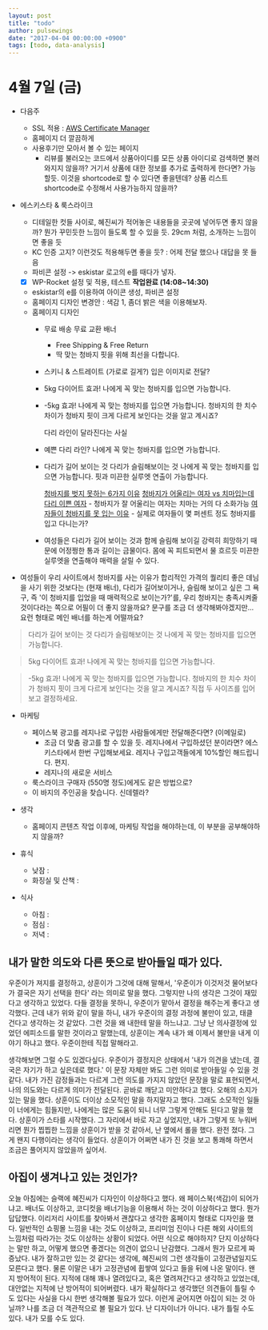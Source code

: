 ```yaml
---
layout: post
title: "todo"
author: pulsewings
date: "2017-04-04 00:00:00 +0900"
tags: [todo, data-analysis]
---
```



# 4월 7일 (금)
- 다음주
  - SSL 적용 : [AWS Certificate Manager](https://aws.amazon.com/ko/certificate-manager/)
  - 홈페이지 더 깔끔하게
  - 사용후기만 모아서 볼 수 있는 페이지
    - 리뷰를 불러오는 코드에서 상품아이디를 모든 상품 아이디로 검색하면 불러와지지 않을까? 거기서 상품에 대한 정보를 추가로 출력하게 한다면? 가능할듯. 이것을 shortcode로 할 수 있다면 좋을텐데? 상품 리스트 shortcode로 수정해서 사용가능하지 않을까?

- 에스키스타 & 룩스라이크
    - 디테일한 컷들 사이로, 혜진씨가 적어놓은 내용들을 곳곳에 넣어두면 좋지 않을까? 뭔가 꾸민듯한 느낌이 들도록 할 수 있을 듯. 29cm 처럼, 소개하는 느낌이면 좋을 듯
  - KC 인증 고지? 이런것도 적용해두면 좋을 듯? : 어제 전달 했으나 대답을 못 들음
  - 파비콘 설정 -> eskistar 로고의 e를 때다가 넣자.
  - [x] WP-Rocket 설정 및 적용, 테스트 **작업완료 (14:08~14:30)**
  - eskistar의 e를 이용하여 아이콘 생성, 파비콘 설정
  - 홈페이지 디자인 변경안 : 색감 1, 좀더 밝은 색을 이용해보자.
  - 홈페이지 디자인
    - 무료 배송 무료 교환 배너
      - Free Shipping & Free Return
      - 딱 맞는 청바지 핏을 위해 최선을 다합니다.
    - 스키니 & 스트레이트 (가로로 길게?) 입은 이미지로 전달?

    - 5kg 다이어트 효과!
      나에게 꼭 맞는 청바지를 입으면 가능합니다.
    - -5kg 효과! 나에게 꼭 맞는 청바지를 입으면 가능합니다.
       청바지의 한 치수 차이가 청바지 핏이 크게 다르게 보인다는 것을 알고 계시죠?

      다리 라인이 달라진다는 사실
    - 예쁜 다리 라인? 나에게 꼭 맞는 청바지를 입으면 가능합니다.

    - 다리가 길어 보이는 것
      다리가 슬림해보이는 것
      나에게 꼭 맞는 청바지를 입으면 가능합니다.
      핏과 미끈한 실루엣 연출이 가능합니다.

      [청바지를 벗지 못하는 6가지 이유](http://blog.joins.com/media/folderlistslide.asp?uid=edcdreamer&folder=23&list_id=8684397)
      [청바지가 어울리는 여자 vs 치마입는데 다리 이쁜 여자](http://m.pann.nate.com/talk/reply/view?pann_id=318177129&order=R&page=1&replyOrder=R) - 청바지가 잘 어울리는 여자는 치마는 거의 다 소화가능
      [여자들이 청바지를 못 입는 이유](http://www.ilbe.com/4476912217) - 실제로 여자들이 몇 퍼센트 정도 청바지를 입고 다니는가?

    - 여성들은 다리가 길어 보이는 것과 함께 슬림해 보이길 강력히 희망하기 때문에 어정쩡한 통과 길이는 금물이다. 몸에 꼭 피트되면서 물 흐르듯 미끈한 실루엣을 연출해야 매력을 살릴 수 있다.

- 여성들이 우리 사이트에서 청바지를 사는 이유가 합리적인 가격의 퀄리티 좋은 데님을 사기 위한 것보다는 (현재 배너), 다리가 길어보이거나, 슬림해 보이고 싶은 그 욕구, 즉 '이 청바지를 입었을 때 매력적으로 보이는가?'를, 우리 청바지는 충족시켜줄 것이다라는 쪽으로 어필이 더 좋지 않을까요? 문구를 조금 더 생각해봐야겠지만... 요런 형태로 메인 배너를 하는게 어떨까요?

> 다리가 길어 보이는 것
> 다리가 슬림해보이는 것
> 나에게 꼭 맞는 청바지를 입으면 가능합니다.

> 5kg 다이어트 효과!
>  나에게 꼭 맞는 청바지를 입으면 가능합니다.

> -5kg 효과! 나에게 꼭 맞는 청바지를 입으면 가능합니다.
>  청바지의 한 치수 차이가 청바지 핏이 크게 다르게 보인다는 것을 알고 계시죠?
>  직접 두 사이즈를 입어보고 결정하세요.


- 마케팅
  - 페이스북 광고를 레지나로 구입한 사람들에게만 전달해준다면? (이메일로)
     - 조금 더 맞춤 광고를 할 수 있을 듯. 레지나에서 구입하셨던 분이라면? 에스키스타에서 한번 구입해보세요. 레지나 구입고객들에게 10%할인 해드립니다. 편지.
     - 레지나의 새로운 서비스
  - 룩스라이크 구매자 (550명 정도)에게도 같은 방법으로?
  - 이 바지의 주인공을 찾습니다. 신데렐라?

- 생각
  - 홈페이지 콘텐츠 작업 이후에, 마케팅 작업을 해야하는데, 이 부분을 공부해야하지 않을까?



- 휴식
  - 낮잠 :
  - 화징실 및 산책 :

- 식사
  - 아침 :
  - 점심 :
  - 저녁 :

## 내가 말한 의도와 다른 뜻으로 받아들일 때가 있다.
우준이가 져지를 결정하고, 상훈이가 그것에 대해 말해서, '우준이가 이것저것 물어보다가 결국은 자기 선택을 한다' 라는 의미로 말을 했다. 그렇지만 나의 생각은 그것이 재밌다고 생각하고 있었다. 다들 결정을 못하니, 우준이가 맡아서 결정을 해주는게 좋다고 생각했다. 근데 내가 위와 같이 말을 하니, 내가 우준이의 결정 과정에 불만이 있고, 태클 건다고 생각하는 것 같았다. 그런 것을 왜 내한테 말을 하느냐고. 그냥 난 의사결정에 있었던 에피소드를 말한 것이라고 말했는데, 상훈이는 계속 내가 왜 이제서 불만을 내게 이야기 하냐고 했다. 우준이한테 직접 말해라고.

생각해보면 그럴 수도 있겠다싶다. 우준이가 결정지은 상태에서 '내가 의견을 냈는데, 결국은 자기가 하고 싶은데로 했다.' 이 문장 자체만 봐도 그런 의미로 받아들일 수 있을 것 같다. 내가 가진 감정들과는 다르게 그런 의도를 가지지 않았던 문장을 말로 표현되면서, 나의 의도와는 다르게 의미가 전달된다. 곧바로 깨닫고 미안하다고 했다. 오해의 소지가 있는 말을 했다. 상훈이도 더이상 소모적인 말을 하지말자고 했다. 그래도 소모적인 일들이 너에게는 힘들지만, 나에게는 많은 도움이 되니 너무 그렇게 안해도 된다고 말을 했다. 상훈이가 스타를 시작했다. 그 자리에서 바로 자고 싶었지만, 내가 그렇게 또 누워버리면 뭔가 찝찝한 느낌을 상훈이가 받을 것 같아서, 난 옆에서 롤을 했다. 완전 졌다. 그게 왠지 다행이라는 생각이 들었다. 상훈이가 어쩌면 내가 진 것을 보고 통쾌해 하면서 조금은 풀어지지 않았을까 싶어서.


## 아집이 생겨나고 있는 것인가?
오늘 아침에는 슬랙에 혜진씨가 디자인이 이상하다고 했다. 왜 페이스북(색감)이 되어가냐고. 배너도 이상하고, 코디컷을 배너기능을 이용해서 하는 것이 이상하다고 했다. 뭔가 답답했다. 이리저리 사이트를 찾아봐서 괜찮다고 생각한 홈페이지 형태로 디자인을 했다. 일반적인 쇼핑몰 느낌을 내는 것도 이상하고, 프리미엄 진이나 다른 해외 사이트의 느낌처럼 따라가는 것도 이상하는 상황이 되었다. 어떤 식으로 해야하지? 단지 이상하다는 말만 하고, 어떻게 했으면 좋겠다는 의견이 없으니 난감했다. 그래서 뭔가 모르게 짜증났다. 내가 잘하고만 있는 것 같다는 생각에, 혜진씨의 그런 생각들이 고정관념일지도 모른다고 했다. 물론 이말은 내가 고정관념에 휩쌓여 있다고 들을 뒤에 나온 말이다. 왠지 방어적이 된다. 지적에 대해 꽤나 열려있다고, 혹은 열려져간다고 생각하고 있었는데, 대안없는 지적에 난 방어적이 되어버렸다. 내가 확실하다고 생각했던 의견들이 틀릴 수도 있다는 사실을 다시 한번 생각해볼 필요가 있다. 이런게 굳어지면 아집이 되는 것 아닐까?
나를 조금 더 객관적으로 볼 필요가 있다. 난 디자이너가 아니다. 내가 틀릴 수도 있다. 내가 모를 수도 있다.
